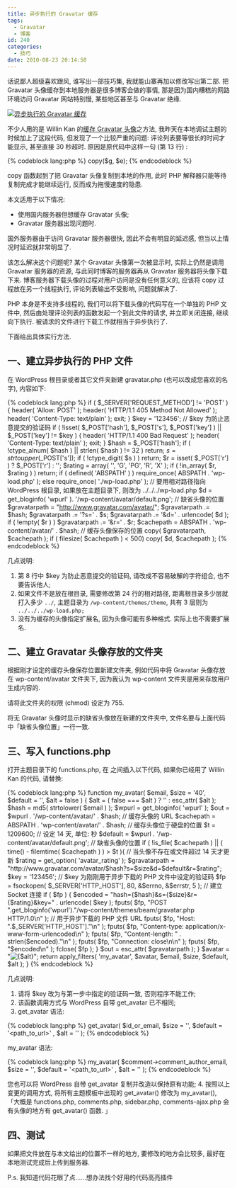 ```yaml
---
title: 异步执行的 Gravatar 缓存
tags:
  - Gravatar
  - 博客
id: 240
categories:
  - 技巧
date: 2010-08-23 20:14:50
---
```


话说鄙人超级喜欢跟风, 谁写出一部技巧集, 我就能山寨再加以修改写出第二部. 把 Gravatar 头像缓存到本地服务器是很多博客会做的事情, 那是因为国内糟糕的网路环境访问 Gravatar 网站特别慢, 某些地区甚至与 Gravatar 绝缘.

[![异步执行的 Gravatar 缓存](//img.beamnote.com/2010/asynchronous-implementation-of-the-gravatar-cache.png)](//img.beamnote.com/2010/asynchronous-implementation-of-the-gravatar-cache.png)<!-- more -->

不少人用的是 Willin Kan 的[缓存 Gravatar 头像](http://kan.willin.org/?p=1320)之方法, 我昨天在本地调试主题的时候加上了这段代码, 但发现了一个比较严重的问题: 评论列表要等很长的时间才能显示, 甚至直接 30 秒超时. 原因是原代码中这样一句 (第 13 行) :

{% codeblock lang:php %}
copy($g, $e);
{% endcodeblock %}

copy 函数起到了把 Gravatar 头像复制到本地的作用, 此时 PHP 解释器只能等待复制完成才能继续运行, 反而成为拖慢速度的隐患.

本文适用于以下情况:

* 使用国内服务器但想缓存 Gravatar 头像;
* Gravatar 服务器出现问题时.

国外服务器由于访问 Gravatar 服务器很快, 因此不会有明显的延迟感, 但当以上情况时延迟就非常明显了.

该怎么解决这个问题呢? 某个 Gravatar 头像第一次被显示时, 实际上仍然是调用 Gravatar 服务器的资源, 与此同时博客的服务器再从 Gravatar 服务器将头像下载下来. 博客服务器下载头像的过程对用户访问是没有任何意义的, 应该将 copy 过程放在另一个线程执行, 评论列表输出不受影响, 问题就解决了.

PHP 本身是不支持多线程的, 我们可以将下载头像的代码写在一个单独的 PHP 文件中, 然后由处理评论列表的函数发起一个到此文件的请求, 并立即关闭连接, 继续向下执行. 被请求的文件进行下载工作就相当于异步执行了.

下面给出具体实行方法.

## 一、建立异步执行的 PHP 文件

在 WordPress 根目录或者其它文件夹新建 gravatar.php (也可以改成您喜欢的名字), 内容如下:

{% codeblock lang:php %}
if ( $_SERVER['REQUEST_METHOD'] != 'POST' ) {
    header( 'Allow: POST' );
    header( 'HTTP/1.1 405 Method Not Allowed' );
    header( 'Content-Type: text/plain' );
    exit;
}
$key = '123456'; // $key 为防止恶意提交的验证码
if ( !isset( $_POST['hash'], $_POST['s'], $_POST['key'] ) || $_POST['key'] != $key ) {
    header( 'HTTP/1.1 400 Bad Request' );
    header( 'Content-Type: text/plain' );
    exit;
}
$hash = $_POST['hash'];
if ( !ctype_alnum( $hash ) || strlen( $hash ) != 32 )
    return;
$s = strtoupper($_POST['s']);
if ( !ctype_digit( $s ) ) return;
$r = isset( $_POST['r'] ) ? $_POST['r'] : '';
$rating = array( '', 'G', 'PG', 'R', 'X' );
if ( !in_array( $r, $rating ) )
    return;
if ( defined( 'ABSPATH' ) )
    require_once( ABSPATH . 'wp-load.php' );
else
    require_once( './wp-load.php' ); // 要用相对路径指向 WordPress 根目录, 如果放在主题目录下, 则改为 ../../../wp-load.php
$d = get_bloginfo( 'wpurl' ). '/wp-content/avatar/default.png'; // 缺省头像的位置
$gravatarpath = "http://www.gravatar.com/avatar/";
$gravatarpath .= $hash;
$gravatarpath .= '?s=' . $s;
$gravatarpath .= '&d=' . urlencode( $d );
if ( !empty( $r ) )
    $gravatarpath .= '&r=' . $r;
$cachepath = ABSPATH . 'wp-content/avatar/' . $hash; // 缓存头像保存的位置
copy( $gravatarpath, $cachepath );
if ( filesize( $cachepath ) < 500) copy( $d, $cachepath );
{% endcodeblock %}

几点说明:

1. 第 8 行中 $key 为防止恶意提交的验证码, 请改成不容易破解的字符组合, 也不要告诉他人;
2. 如果文件不是放在根目录, 需要修改第 24 行的相对路径, 距离根目录多少层就打入多少 `../`, 主题目录为 `/wp-content/themes/theme`, 共有 3 层则为 `../../../wp-load.php; `
3. 没有为缓存的头像指定扩展名, 因为头像可能有多种格式. 实际上也不需要扩展名.

## 二、建立 Gravatar 头像存放的文件夹

根据刚才设定的缓存头像保存位置新建文件夹, 例如代码中将 Gravatar 头像存放在 wp-content/avatar 文件夹下, 因为我认为 wp-content 文件夹是用来存放用户生成内容的.

请将此文件夹的权限 (chmod) 设定为 755.

将无 Gravatar 头像时显示的缺省头像放在新建的文件夹中, 文件名要与上面代码中「缺省头像位置」一行一致.

## 三、写入 functions.php

打开主题目录下的 functions.php, 在 <?php 与 ?> 之间插入以下代码, 如果你已经用了 Willin Kan 的代码, 请替换:

{% codeblock lang:php %}
function my_avatar( $email, $size = '40', $default = '', $alt = false ) {
    $alt = ( false === $alt ) ? '' : esc_attr( $alt );
    $hash = md5( strtolower( $email ) );
    $wpurl = get_bloginfo( 'wpurl' );
    $out = $wpurl . '/wp-content/avatar/' . $hash; // 缓存头像的 URL
    $cachepath = ABSPATH . 'wp-content/avatar/' . $hash; // 缓存头像位于硬盘的位置
    $t = 1209600; // 设定 14 天, 单位: 秒
    $default = $wpurl . '/wp-content/avatar/default.png'; // 缺省头像的位置
    if ( !is_file( $cachepath ) || ( time() - filemtime( $cachepath ) ) > $t ){ // 当头像不存在或文件超过 14 天才更新
        $rating = get_option( 'avatar_rating' );
        $gravatarpath = "http://www.gravatar.com/avatar/$hash?s=$size&d=$default&r=$rating";
        $key = '123456'; // $key 为刚刚用于异步下载的 PHP 文件中设定的验证码
        $fp = fsockopen( $_SERVER['HTTP_HOST'], 80, &$errno, &$errstr, 5 ); // 建立 Socket 连接
        if ( $fp ) {
            $encoded = "hash={$hash}&s={$size}&r={$rating}&key=" . urlencode( $key );
            fputs( $fp, "POST ".get_bloginfo('wpurl')."/wp-content/themes/beam/gravatar.php HTTP/1.0\n" ); // 用于异步下载的 PHP 文件 URL
            fputs( $fp, "Host: ".$_SERVER['HTTP_HOST']."\n" );
            fputs( $fp, "Content-type: application/x-www-form-urlencoded\n" );
            fputs( $fp, "Content-length: " . strlen($encoded)."\n" );
            fputs( $fp, "Connection: close\n\n" );
            fputs( $fp, "$encoded\n" );
            fclose( $fp );
        }
        $out = esc_attr( $gravatarpath );
    }
    $avatar = "<img title='{$alt}' alt='{$alt}' src='{$out}' class='avatar avatar-{$size} photo' height='{$size}' width='{$size}' />";
    return apply_filters( 'my_avatar', $avatar, $email, $size, $default, $alt );
}
{% endcodeblock %}

几点说明:

1. 请将 $key 改为与第一步中指定的验证码一致, 否则程序不能工作;
2. 该函数调用方式与 WordPress 自带 get_avatar 已不相同;
3. get_avatar 语法:

{% codeblock lang:php %}
get_avatar( $id_or_email, $size = '<size>', $default = '<path_to_url>' , $alt = '<alt>' );
{% endcodeblock %}

my_avatar 语法:

{% codeblock lang:php %}
my_avatar( $comment->comment_author_email, $size = '<size>', $default = '<path_to_url>' , $alt = '<alt>' );
{% endcodeblock %}

您也可以将 WordPress 自带 get_avatar 复制并改造以保持原有功能;
4. 按照以上变更的调用方式, 将所有主题模板中出现的 get_avatar() 修改为 my_avatar(), 「大概是 functions.php, comments.php, sidebar.php, comments-ajax.php 会有头像的地方有 get_avatar() 函数. 」

## 四、测试

如果把文件放在与本文给出的位置不一样的地方, 要修改的地方会比较多, 最好在本地测试完成后上传到服务器.

P.s. 我知道代码花眼了点……想办法找个好用的代码高亮插件
